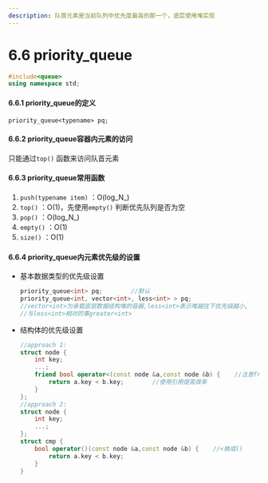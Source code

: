 ```yaml
---
description: 队首元素是当前队列中优先度最高的那一个，底层使用堆实现
---
```


# 6.6 priority\_queue

```cpp
#include<queue>
using namespace std;
```

#### 6.6.1 priority\_queue的定义

`priority_queue<typename> pq;` 

#### 6.6.2 priority\_queue容器内元素的访问

只能通过`top()` 函数来访问队首元素

#### 6.6.3 priority\_queue常用函数

1. `push(typename item)` ：O\(log_N_\)
2. `top()` ：O\(1\)，先使用`empty()` 判断优先队列是否为空
3. `pop()` ：O\(log_N_\)
4. `empty()` ：O\(1\)
5. `size()` ：O\(1\)

#### 6.6.4 priority\_queue内元素优先级的设置

* 基本数据类型的优先级设置

  ```cpp
  priority_queue<int> pq;        //默认
  priority_queue<int, vector<int>, less<int> > pq;
  //vector<int>为承载底层数据结构堆的容器,less<int>表示堆越往下优先级越小,
  //与less<int>相对的事greater<int>
  ```

* 结构体的优先级设置

  ```cpp
  //approach 1:
  struct node {
      int key;
      ...;
      friend bool operator<(const node &a,const node &b) {    //注意friend
          return a.key < b.key;        //使用引用提高效率
      }
  };
  //approach 2:
  struct node {
      int key;
      ...;
  };
  struct cmp {
      bool operator()(const node &a,const node &b) {    //<换成()
          return a.key < b.key;
      }
  }
  ```

